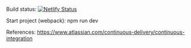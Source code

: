 Build status: [![Netlify Status](https://api.netlify.com/api/v1/badges/7414bbb8-0f3c-4398-80ed-fb76ca9c486a/deploy-status)](https://app.netlify.com/sites/olgakharkevich-presentation/deploys)

Start project (webpack): npm run dev

References: https://www.atlassian.com/continuous-delivery/continuous-integration